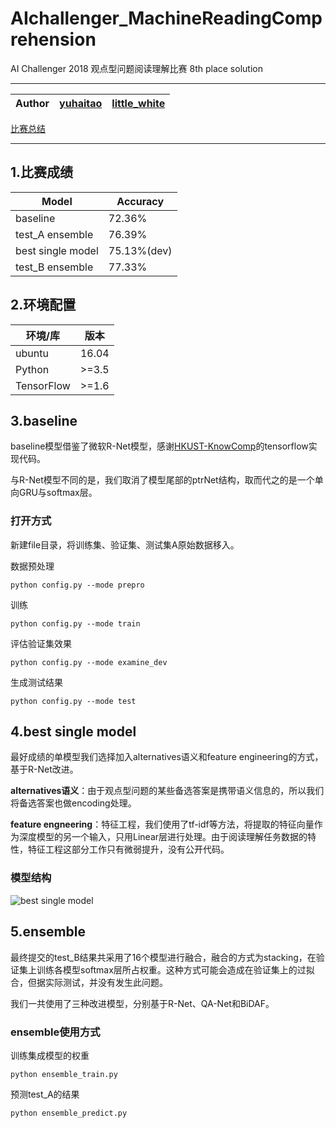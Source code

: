 # AIchallenger_MachineReadingComprehension
AI Challenger 2018 观点型问题阅读理解比赛 8th place solution

****

|Author|[yuhaitao](https://github.com/yuhaitao1994)|[little_white](https://github.com/faverous)|
|---|---|---

[比赛总结]()
****

## 1.比赛成绩
|Model|Accuracy|
|---|---
|baseline|72.36%
|test_A ensemble|76.39%
|best single model|75.13%(dev)
|test_B ensemble|77.33%


## 2.环境配置

|环境/库|版本|
|---|---
|ubuntu|16.04
|Python|>=3.5
|TensorFlow|>=1.6

## **3.baseline**

baseline模型借鉴了微软R-Net模型，感谢[HKUST-KnowComp](https://github.com/HKUST-KnowComp/R-Net)的tensorflow实现代码。

与R-Net模型不同的是，我们取消了模型尾部的ptrNet结构，取而代之的是一个单向GRU与softmax层。

### 打开方式

新建file目录，将训练集、验证集、测试集A原始数据移入。

数据预处理

    python config.py --mode prepro

训练

    python config.py --mode train 

评估验证集效果

    python config.py --mode examine_dev

生成测试结果

    python config.py --mode test


## **4.best single model**

最好成绩的单模型我们选择加入alternatives语义和feature engineering的方式，基于R-Net改进。

**alternatives语义**：由于观点型问题的某些备选答案是携带语义信息的，所以我们将备选答案也做encoding处理。

**feature engneering**：特征工程，我们使用了tf-idf等方法，将提取的特征向量作为深度模型的另一个输入，只用Linear层进行处理。由于阅读理解任务数据的特性，特征工程这部分工作只有微弱提升，没有公开代码。

### 模型结构
![best single model](/pics/model.png)

## **5.ensemble**

最终提交的test_B结果共采用了16个模型进行融合，融合的方式为stacking，在验证集上训练各模型softmax层所占权重。这种方式可能会造成在验证集上的过拟合，但据实际测试，并没有发生此问题。

我们一共使用了三种改进模型，分别基于R-Net、QA-Net和BiDAF。

### ensemble使用方式

训练集成模型的权重

    python ensemble_train.py

预测test_A的结果

    python ensemble_predict.py
